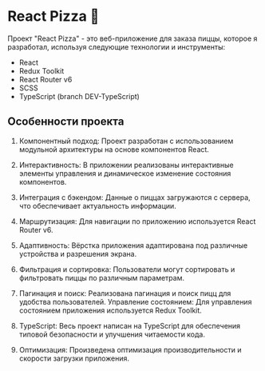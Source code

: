 
# React Pizza 🍕

Проект "React Pizza" - это веб-приложение для заказа пиццы, которое я разработал, используя следующие технологии и инструменты:

- React
- Redux Toolkit
- React Router v6 
- SCSS 
- TypeScript (branch DEV-TypeScript)

## Особенности проекта

1. Компонентный подход: Проект разработан с использованием модульной архитектуры на основе компонентов React.

2. Интерактивность: В приложении реализованы интерактивные элементы управления и динамическое изменение состояния компонентов.

3. Интеграция с бэкендом: Данные о пиццах загружаются с сервера, что обеспечивает актуальность информации.

4. Маршрутизация: Для навигации по приложению используется React Router v6.

5. Адаптивность: Вёрстка приложения адаптирована под различные устройства и разрешения экрана.

6. Фильтрация и сортировка: Пользователи могут сортировать и фильтровать пиццы по различным параметрам.

7. Пагинация и поиск: Реализована пагинация и поиск пицц для удобства пользователей.
Управление состоянием: Для управления состоянием приложения используется Redux Toolkit.

8. TypeScript: Весь проект написан на TypeScript для обеспечения типовой безопасности и улучшения читаемости кода.

9. Оптимизация: Произведена оптимизация производительности и скорости загрузки приложения.
